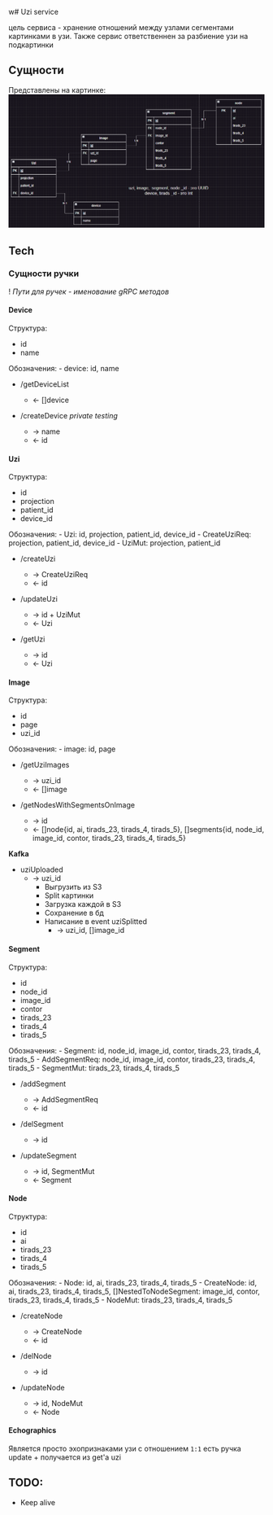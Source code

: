 w# Uzi service

цель сервиса - хранение отношений между узлами сегментами картинками в узи. Также сервис ответственнен за разбиение узи на подкартинки

## Сущности

Представлены на картинке: 
![uzi_db](docs/assets/uzi_db.png)

## Tech

### Сущности ручки

! _Пути для ручек - именование gRPC методов_

#### Device

Структура:
* id
* name

Обозначения:
    - device: id, name

+ /getDeviceList 
    - <- []device

+ /createDevice _private_ _testing_
    - -> name
    - <- id

#### Uzi

Структура:
* id
* projection
* patient_id
* device_id

Обозначения:
    - Uzi: id, projection, patient_id, device_id
    - CreateUziReq: projection, patient_id, device_id
    - UziMut: projection, patient_id

+ /createUzi
    - -> CreateUziReq
    - <- id

+ /updateUzi 
    - -> id + UziMut
    - <- Uzi

+ /getUzi
    - -> id
    - <- Uzi

#### Image

Структура:
* id
* page
* uzi_id

Обозначения:
    - image: id, page

+ /getUziImages
    - -> uzi_id
    - <- []image

+ /getNodesWithSegmentsOnImage
    - -> id
    - <- []node{id, ai, tirads_23, tirads_4, tirads_5}, []segments{id, node_id, image_id, contor, tirads_23, tirads_4, tirads_5}

__Kafka__

+ uziUploaded
    - -> uzi_id
        * Выгрузить из S3
        * Split картинки
        * Загрузка каждой в S3
        * Сохранение в бд
        * Написание в event uziSplitted
            - -> uzi_id, []image_id

#### Segment
Структура:
* id
* node_id
* image_id
* contor
* tirads_23
* tirads_4
* tirads_5

Обозначения:
    - Segment: id, node_id, image_id, contor, tirads_23, tirads_4, tirads_5
    - AddSegmentReq: node_id, image_id, contor, tirads_23, tirads_4, tirads_5
    - SegmentMut: tirads_23, tirads_4, tirads_5

+ /addSegment
    - -> AddSegmentReq
    - <- id

+ /delSegment
    - -> id

+ /updateSegment
    - -> id, SegmentMut
    - <- Segment


#### Node
Структура:
* id
* ai
* tirads_23
* tirads_4
* tirads_5

Обозначения:
    - Node: id, ai, tirads_23, tirads_4, tirads_5
    - CreateNode: id, ai, tirads_23, tirads_4, tirads_5, []NestedToNodeSegment: image_id, contor, tirads_23, tirads_4, tirads_5
    - NodeMut: tirads_23, tirads_4, tirads_5

+ /createNode
    - -> CreateNode
    - <- id

+ /delNode
    - -> id

+ /updateNode
    - -> id, NodeMut
    - <- Node

#### Echographics

Является просто эхопризнаками узи с отношением `1:1`
есть ручка update + получается из get'а uzi 

## TODO:
+ Keep alive
